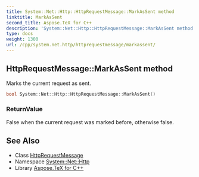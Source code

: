```yaml
---
title: System::Net::Http::HttpRequestMessage::MarkAsSent method
linktitle: MarkAsSent
second_title: Aspose.TeX for C++
description: 'System::Net::Http::HttpRequestMessage::MarkAsSent method. Marks the current request as sent in C++.'
type: docs
weight: 1300
url: /cpp/system.net.http/httprequestmessage/markassent/
---
```

## HttpRequestMessage::MarkAsSent method


Marks the current request as sent.

```cpp
bool System::Net::Http::HttpRequestMessage::MarkAsSent()
```


### ReturnValue

False when the current request was marked before, otherwise false.

## See Also

* Class [HttpRequestMessage](../)
* Namespace [System::Net::Http](../../)
* Library [Aspose.TeX for C++](../../../)
